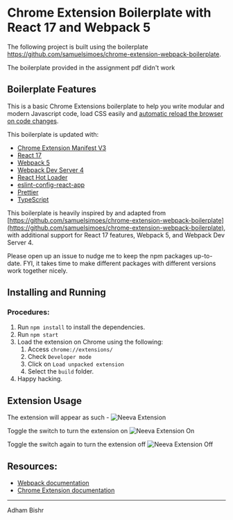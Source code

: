 # Chrome Extension Boilerplate with React 17 and Webpack 5

The following project is built using the boilerplate https://github.com/samuelsimoes/chrome-extension-webpack-boilerplate.

The boilerplate provided in the assignment pdf didn't work

## Boilerplate Features

This is a basic Chrome Extensions boilerplate to help you write modular and modern Javascript code, load CSS easily and [automatic reload the browser on code changes](https://webpack.github.io/docs/webpack-dev-server.html#automatic-refresh).

This boilerplate is updated with:

- [Chrome Extension Manifest V3](https://developer.chrome.com/docs/extensions/mv3/intro/mv3-overview/)
- [React 17](https://reactjs.org)
- [Webpack 5](https://webpack.js.org/)
- [Webpack Dev Server 4](https://webpack.js.org/configuration/dev-server/)
- [React Hot Loader](https://github.com/gaearon/react-hot-loader)
- [eslint-config-react-app](https://www.npmjs.com/package/eslint-config-react-app)
- [Prettier](https://prettier.io/)
- [TypeScript](https://www.typescriptlang.org/)

This boilerplate is heavily inspired by and adapted from [https://github.com/samuelsimoes/chrome-extension-webpack-boilerplate](https://github.com/samuelsimoes/chrome-extension-webpack-boilerplate), with additional support for React 17 features, Webpack 5, and Webpack Dev Server 4.

Please open up an issue to nudge me to keep the npm packages up-to-date. FYI, it takes time to make different packages with different versions work together nicely.

## Installing and Running

### Procedures:

1. Run `npm install` to install the dependencies.
2. Run `npm start`
3. Load the extension on Chrome using the following:
   1. Access `chrome://extensions/`
   2. Check `Developer mode`
   3. Click on `Load unpacked extension`
   4. Select the `build` folder.
4. Happy hacking.

## Extension Usage

The extension will appear as such -
![Neeva Extension](https://i.ibb.co/K07p5L6/Screen-Shot-2021-11-08-at-5-28-33-PM.png)

Toggle the switch to turn the extension on
![Neeva Extension On](https://i.ibb.co/Fn8v4fD/Screen-Shot-2021-11-08-at-5-16-25-PM.png)

Toggle the switch again to turn the extension off
![Neeva Extension Off](https://i.ibb.co/dmVQ0wv/Screen-Shot-2021-11-08-at-5-22-45-PM.png)


## Resources:

- [Webpack documentation](https://webpack.js.org/concepts/)
- [Chrome Extension documentation](https://developer.chrome.com/extensions/getstarted)

---

Adham Bishr
